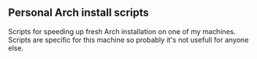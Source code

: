 ## Personal Arch install scripts

Scripts for speeding up fresh Arch installation on one of my machines.
Scripts are specific for this machine so probably it's not usefull for anyone else.



